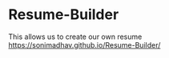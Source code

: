 # Resume-Builder
This allows us to create our own resume
https://sonimadhav.github.io/Resume-Builder/
